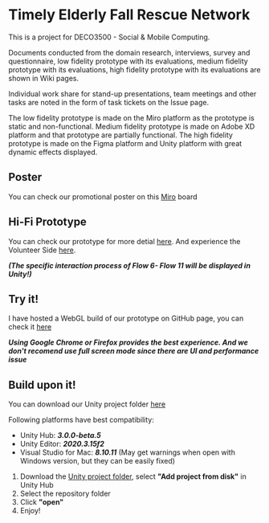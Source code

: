# Timely Elderly Fall Rescue Network

This is a project for DECO3500 - Social & Mobile Computing.

Documents conducted from the domain research, interviews, survey and questionnaire, low fidelity prototype with its evaluations, medium fidelity prototype with its evaluations, high fidelity prototype with its evaluations are shown in Wiki pages.

Individual work share for stand-up presentations, team meetings and other tasks are noted in the form of task tickets on the Issue page.

The low fidelity prototype is made on the Miro platform as the prototype is static and non-functional. Medium fidelity prototype is made on Adobe XD platform and that prototype are partially functional. The high fidelity prototype is made on the Figma platform and Unity platform with great dynamic effects displayed.

## Poster

You can check our promotional poster on this [Miro](https://miro.com/app/board/o9J_lqrpMvI=/) board

## Hi-Fi Prototype
You can check our prototype for more detial [here](https://www.figma.com/file/G5MCQeT6e8d0DnKPXVCqQG/3500-High-fidelity-prototype?node-id=0%3A1).
And experience the Volunteer Side [here](https://www.figma.com/proto/G5MCQeT6e8d0DnKPXVCqQG/3500-High-fidelity-prototype?node-id=3%3A2&scaling=scale-down&page-id=0%3A1&starting-point-node-id=3%3A2&show-proto-sidebar=1).  

***(The specific interaction process of Flow 6- Flow 11 will be displayed in Unity!)***

## Try it!

I have hosted a WebGL build of our prototype on GitHub page, you can check it [here](https://recklesspotcover.github.io/DECO3500-Project/)

***Using Google Chrome or Firefox provides the best experience. And we don't recomend use full screen mode since there are UI and performance issue***

## Build upon it!

You can download our Unity project folder [here](https://drive.google.com/file/d/1UcphixTqav-gnN34lBA_Rwgm_qjmjX1P/view?usp=sharing)

Following platforms have best compatibility:

- Unity Hub: ***3.0.0-beta.5***
- Unity Editor: ***2020.3.15f2***
- Visual Studio for Mac: ***8.10.11*** (May get warnings when open with Windows version, but they can be easily fixed)

1. Download the [Unity project folder](https://drive.google.com/file/d/1UcphixTqav-gnN34lBA_Rwgm_qjmjX1P/view?usp=sharing), select **"Add project from disk"** in Unity Hub
2. Select the repository folder
3. Click **"open"**
4. Enjoy!

